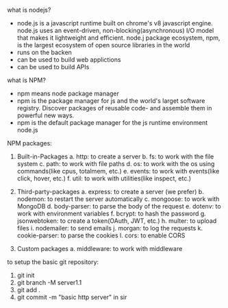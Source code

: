 what is nodejs?

- node.js is a javascript runtime built on chrome's v8 javascript engine. node.js uses an event-driven, non-blocking(asynchronous) I/O model that makes it lightweight and efficient.  node.j package ecosystem, npm, is the largest ecosystem of open source libraries in the world
- runs on the backen 
- can be used to build web applictions
- can be used to build APIs

what is NPM?
- npm means node package manager
- npm is the package manager for js and the world's larget software registry. Discover packages of reusable code- and assemble them in powerful new ways.
- npm is the default package manager for the js runtime environment node.js
 
 NPM packages:
 1. Built-in-Packages
    a. http: to create a server
    b. fs: to work with the file system
    c. path: to work with file paths
    d. os: to work with the os using commands(like cpus, totalmem, etc.)
    e. events: to work with events(like click, hover, etc.)
    f. util: to work with utilities(like inspect, etc.)

 2. Third-party-packages
    a. express: to create a server (we prefer)
    b. nodemon: to restart the server automatically
    c. mongoose: to work with MongoDB
    d. body-parser: to parse the body of the request
    e. dotenv: to work  with environment variables
    f. bcrypt: to hash the password
    g. jsonwebtoken: to create a token(OAuth, JWT, etc.)
    h. multer: to upload files
    i. nodemailer: to send emails 
    j. morgan: to log the requests
    k. cookie-parser: to parse the cookies
    l. cors: to enable CORS

 3. Custom packages
    a. middleware: to work with middleware

to setup the basic git repository:
1. git init
2. git branch -M server1.1
3. git add .
4. git commit -m "basic http server" in sir